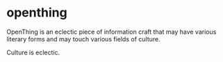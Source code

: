 # openthing
OpenThing is an eclectic piece of information craft that may have various literary forms and may touch various fields of culture.

Culture is eclectic.
